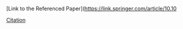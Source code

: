 [Link to the Referenced Paper](https://link.springer.com/article/10.10


[Citation](10.1007_s11042-011-0786-1-citation.ris)
